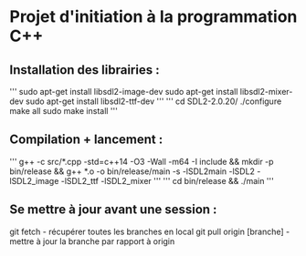 # Projet d'initiation à la programmation C++

## Installation des librairies :
'''
sudo apt-get install libsdl2-image-dev
sudo apt-get install libsdl2-mixer-dev
sudo apt-get install libsdl2-ttf-dev
'''
'''
cd SDL2-2.0.20/
./configure
make all
sudo make install
'''
## Compilation + lancement :
'''
g++ -c src/*.cpp -std=c++14 -O3 -Wall -m64 -I include && mkdir -p bin/release && g++ *.o -o bin/release/main -s -lSDL2main -lSDL2 -lSDL2_image -lSDL2_ttf -lSDL2_mixer
'''
'''
cd bin/release && ./main
'''
## Se mettre à jour avant une session :
git fetch - récupérer toutes les branches en local
git pull origin [branche] - mettre à jour la branche par rapport à origin